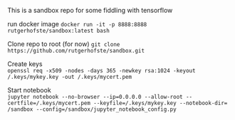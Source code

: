 This is a sandbox repo for some fiddling with tensorflow

run docker image
`docker run -it -p 8888:8888 rutgerhofste/sandbox:latest bash`  

Clone repo to root (for now)
`git clone https://github.com/rutgerhofste/sandbox.git`  

Create keys  
`openssl req -x509 -nodes -days 365 -newkey rsa:1024 -keyout /.keys/mykey.key -out /.keys/mycert.pem`  

Start notebook  
`jupyter notebook --no-browser --ip=0.0.0.0 --allow-root --certfile=/.keys/mycert.pem --keyfile=/.keys/mykey.key --notebook-dir= /sandbox --config=/sandbox/jupyter_notebook_config.py`
